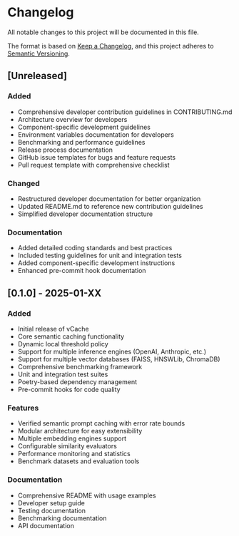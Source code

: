 # Changelog

All notable changes to this project will be documented in this file.

The format is based on [Keep a Changelog](https://keepachangelog.com/en/1.0.0/),
and this project adheres to [Semantic Versioning](https://semver.org/spec/v2.0.0.html).

## [Unreleased]

### Added
- Comprehensive developer contribution guidelines in CONTRIBUTING.md
- Architecture overview for developers
- Component-specific development guidelines
- Environment variables documentation for developers
- Benchmarking and performance guidelines
- Release process documentation
- GitHub issue templates for bugs and feature requests
- Pull request template with comprehensive checklist

### Changed
- Restructured developer documentation for better organization
- Updated README.md to reference new contribution guidelines
- Simplified developer documentation structure

### Documentation
- Added detailed coding standards and best practices
- Included testing guidelines for unit and integration tests
- Added component-specific development instructions
- Enhanced pre-commit hook documentation

## [0.1.0] - 2025-01-XX

### Added
- Initial release of vCache
- Core semantic caching functionality
- Dynamic local threshold policy
- Support for multiple inference engines (OpenAI, Anthropic, etc.)
- Support for multiple vector databases (FAISS, HNSWLib, ChromaDB)
- Comprehensive benchmarking framework
- Unit and integration test suites
- Poetry-based dependency management
- Pre-commit hooks for code quality

### Features
- Verified semantic prompt caching with error rate bounds
- Modular architecture for easy extensibility
- Multiple embedding engines support
- Configurable similarity evaluators
- Performance monitoring and statistics
- Benchmark datasets and evaluation tools

### Documentation
- Comprehensive README with usage examples
- Developer setup guide
- Testing documentation
- Benchmarking documentation
- API documentation